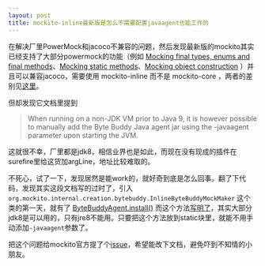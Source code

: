 ```yaml
---
layout: post
title: mockito-inline最新版是怎么不需要配置javaagent也能工作的
---
```


在解决厂里PowerMock和jacoco不兼容的问题，然后发现最新版的mockito其实已经支持了大部分powermock的功能（例如 [Mocking final types, enums and final methods](https://javadoc.io/static/org.mockito/mockito-core/4.3.1/org/mockito/Mockito.html#39)、[Mocking static methods](https://javadoc.io/static/org.mockito/mockito-core/4.3.1/org/mockito/Mockito.html#static_mocks)、[Mocking object construction](https://javadoc.io/static/org.mockito/mockito-core/4.3.1/org/mockito/Mockito.html#mocked_construction) ）并且可以兼容jacoco，需要使用 mockito-inline 而不是 mockito-core ，两者的差别见[这里](https://stackoverflow.com/questions/65986197/difference-between-mockito-core-vs-mockito-inline)。

但却发现它文档里提到

> When running on a non-JDK VM prior to Java 9, it is however possible to manually add the Byte Buddy Java agent jar using the -javaagent parameter upon starting the JVM.

这就很不幸，厂里都是jdk8，相信业界也是如此，而现在没有现成的插件在surefire里给这货加argLine，地址比较难取的。

不死心，试了一下，发现居然是能work的，就好奇到底是怎么回事。翻了下代码，发现其实这段文档写的过时了，引入 `org.mockito.internal.creation.bytebuddy.InlineByteBuddyMockMaker` 这个类的第一天，就有了 [ByteBuddyAgent.install()](https://github.com/mockito/mockito/blob/6ccc12149abc98d072de3992da1f18ea58c4c7d9/src/main/java/org/mockito/internal/creation/bytebuddy/InlineDelegateByteBuddyMockMaker.java#L115) 而这个方法[写明了](https://javadoc.io/static/net.bytebuddy/byte-buddy-agent/1.12.8/net/bytebuddy/agent/ByteBuddyAgent.html#install--)，其实大部分jdk8是可以用的，只有jre8不能用。只要把这个方法放到static块里，就能不用手动添加`-javaagent`参数了。

把这个问题给mockito官方提了个[issue](https://github.com/mockito/mockito/issues/2577)，希望能改下文档，避免吓到不知情的小朋友。